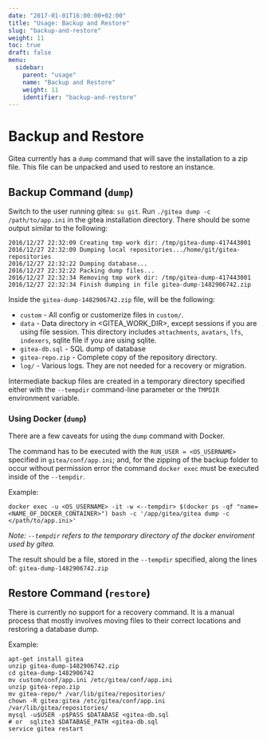```yaml
---
date: "2017-01-01T16:00:00+02:00"
title: "Usage: Backup and Restore"
slug: "backup-and-restore"
weight: 11
toc: true
draft: false
menu:
  sidebar:
    parent: "usage"
    name: "Backup and Restore"
    weight: 11
    identifier: "backup-and-restore"
---
```


# Backup and Restore

Gitea currently has a `dump` command that will save the installation to a zip file. This
file can be unpacked and used to restore an instance.

## Backup Command (`dump`)

Switch to the user running gitea: `su git`. Run `./gitea dump -c /path/to/app.ini` in the gitea installation
directory. There should be some output similar to the following:

```
2016/12/27 22:32:09 Creating tmp work dir: /tmp/gitea-dump-417443001
2016/12/27 22:32:09 Dumping local repositories.../home/git/gitea-repositories
2016/12/27 22:32:22 Dumping database...
2016/12/27 22:32:22 Packing dump files...
2016/12/27 22:32:34 Removing tmp work dir: /tmp/gitea-dump-417443001
2016/12/27 22:32:34 Finish dumping in file gitea-dump-1482906742.zip
```

Inside the `gitea-dump-1482906742.zip` file, will be the following:

* `custom` - All config or customerize files in `custom/`.
* `data` - Data directory in <GITEA_WORK_DIR>, except sessions if you are using file session. This directory includes `attachments`, `avatars`, `lfs`, `indexers`, sqlite file if you are using sqlite.
* `gitea-db.sql` - SQL dump of database
* `gitea-repo.zip` - Complete copy of the repository directory.
* `log/` - Various logs. They are not needed for a recovery or migration.

Intermediate backup files are created in a temporary directory specified either with the
`--tempdir` command-line parameter or the `TMPDIR` environment variable.

### Using Docker (`dump`)
There are a few caveats for using the `dump` command with Docker.

The command has to be executed with the `RUN_USER = <OS_USERNAME>` specified in `gitea/conf/app.ini`; and, for the zipping of the backup folder to occur without permission error the command `docker exec` must be executed inside of the `--tempdir`.

Example:

```docker exec -u <OS_USERNAME> -it -w <--tempdir> $(docker ps -qf "name=<NAME_OF_DOCKER_CONTAINER>") bash -c '/app/gitea/gitea dump -c </path/to/app.ini>'```

*Note: `--tempdir` refers to the temporary directory of the docker enviroment used by gitea.*

The result should be a file, stored in the `--tempdir` specified, along the lines of: `gitea-dump-1482906742.zip`

## Restore Command (`restore`)

There is currently no support for a recovery command. It is a manual process that mostly
involves moving files to their correct locations and restoring a database dump.

Example:
```
apt-get install gitea
unzip gitea-dump-1482906742.zip
cd gitea-dump-1482906742
mv custom/conf/app.ini /etc/gitea/conf/app.ini
unzip gitea-repo.zip
mv gitea-repo/* /var/lib/gitea/repositories/
chown -R gitea:gitea /etc/gitea/conf/app.ini /var/lib/gitea/repositories/
mysql -u$USER -p$PASS $DATABASE <gitea-db.sql
# or  sqlite3 $DATABASE_PATH <gitea-db.sql
service gitea restart
```
